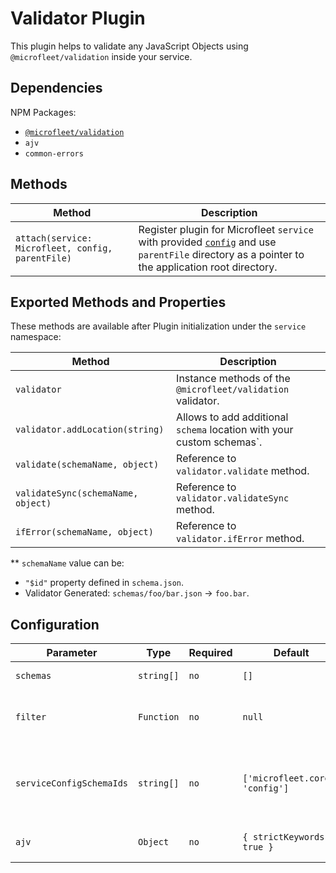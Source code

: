 # Validator Plugin
This plugin helps to validate any JavaScript Objects using `@microfleet/validation` inside your service.

## Dependencies
NPM Packages:
* [`@microfleet/validation`](https://github.com/microfleet/validation)
* `ajv`
* `common-errors`

## Methods

| Method | Description |
|--------|-------------|
| `attach(service: Microfleet, config, parentFile)` | Register plugin for Microfleet `service` with provided [`config`](#configuration) and use `parentFile` directory as a pointer to the application root directory.|

## Exported Methods and Properties
These methods are available after Plugin initialization under the `service` namespace:

| Method | Description | 
|--------|-------------|
| `validator` | Instance methods of the `@microfleet/validation` validator. |
| `validator.addLocation(string)` | Allows to add additional `schema` location with your custom schemas`. |
| `validate(schemaName, object)` | Reference to `validator.validate` method. |
| `validateSync(schemaName, object)` | Reference to `validator.validateSync` method. |
| `ifError(schemaName, object)` | Reference to `validator.ifError` method. |

** `schemaName` value can be:
* `"$id"` property defined in `schema.json`.
* Validator Generated: `schemas/foo/bar.json` -> `foo.bar`.

## Configuration

 Parameter | Type | Required | Default | Description
 --- | --- | --- | --- | ---
`schemas` | `string[]` | `no` | `[]` | Schemas path
`filter` | `Function` | `no` | `null` | Function to filter schemas filenames
`serviceConfigSchemaIds` | `string[]` | `no` | `['microfleet.core', 'config']` | Validate that schemas after initialization of validator
`ajv` | `Object` | `no` | `{ strictKeywords: true }` | [`Ajv`](https://ajv.js.org/#options) validator config


